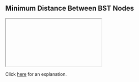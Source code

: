 ##  Minimum Distance Between BST Nodes 

<iframe></iframe>

Click [here](Explanation.md) for an explanation.

